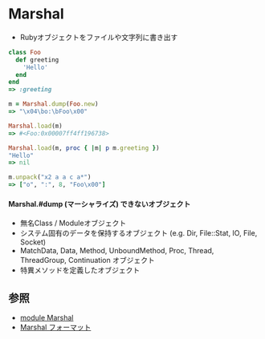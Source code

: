 # Marshal
- Rubyオブジェクトをファイルや文字列に書き出す

```ruby
class Foo
  def greeting
    'Hello'
  end
end
=> :greeting

m = Marshal.dump(Foo.new)
=> "\x04\bo:\bFoo\x00"

Marshal.load(m)
=> #<Foo:0x00007ff4ff196738>

Marshal.load(m, proc { |m| p m.greeting })
"Hello"
=> nil

m.unpack("x2 a a c a*")
=> ["o", ":", 8, "Foo\x00"]
```

#### Marshal.#dump (マーシャライズ) できないオブジェクト
- 無名Class / Moduleオブジェクト
- システム固有のデータを保持するオブジェクト (e.g. Dir, File::Stat, IO, File, Socket)
- MatchData, Data, Method, UnboundMethod, Proc, Thread, ThreadGroup, Continuation オブジェクト
- 特異メソッドを定義したオブジェクト

## 参照
- [module Marshal](https://docs.ruby-lang.org/ja/latest/class/Marshal.html)
- [Marshal フォーマット](https://docs.ruby-lang.org/ja/3.0/doc/marshal_format.html)
